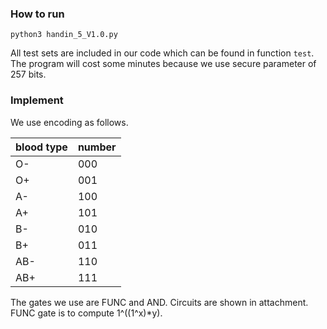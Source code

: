 ### How to run
```shell
python3 handin_5_V1.0.py
```
All test sets are included in our code which can be found in function ```test```. The program will cost some minutes because we use secure parameter of 257 bits.

### Implement
We use encoding as follows.

| blood type | number |
| --- | --- |
| O- | 000 |
| O+ | 001 |
| A- | 100 |
| A+ | 101 |
| B- | 010 |
| B+ | 011 |
| AB- | 110 |
| AB+ | 111 |

The gates we use are FUNC and AND. Circuits are shown in attachment. FUNC gate is to compute 1^((1^x)*y).

